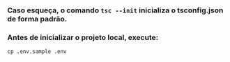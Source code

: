 ### Caso esqueça, o comando `tsc --init` inicializa o tsconfig.json de forma padrão.

### Antes de inicializar o projeto local, execute: 

```
cp .env.sample .env
```
